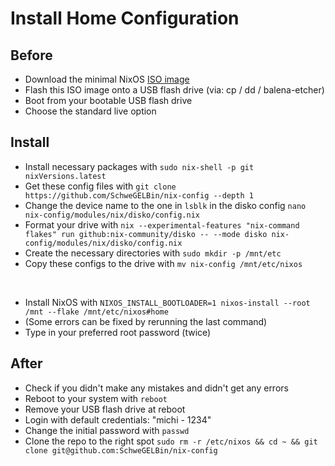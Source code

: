 # Install Home Configuration

## Before
- Download the minimal NixOS [ISO image](https://channels.nixos.org/nixos-25.05/latest-nixos-minimal-x86_64-linux.iso)
- Flash this ISO image onto a USB flash drive (via: cp / dd / balena-etcher)
- Boot from your bootable USB flash drive
- Choose the standard live option

## Install
- Install necessary packages with `sudo nix-shell -p git nixVersions.latest`
- Get these config files with `git clone https://github.com/SchweGELBin/nix-config --depth 1`
- Change the device name to the one in `lsblk` in the disko config `nano nix-config/modules/nix/disko/config.nix`
- Format your drive with `nix --experimental-features "nix-command flakes" run github:nix-community/disko -- --mode disko nix-config/modules/nix/disko/config.nix`
- Create the necessary directories with `sudo mkdir -p /mnt/etc`
- Copy these configs to the drive with `mv nix-config /mnt/etc/nixos`

<br>

- Install NixOS with `NIXOS_INSTALL_BOOTLOADER=1 nixos-install --root /mnt --flake /mnt/etc/nixos#home`
- (Some errors can be fixed by rerunning the last command)
- Type in your preferred root password (twice)

## After
- Check if you didn't make any mistakes and didn't get any errors
- Reboot to your system with `reboot`
- Remove your USB flash drive at reboot
- Login with default credentials: "michi - 1234"
- Change the initial password with `passwd`
- Clone the repo to the right spot `sudo rm -r /etc/nixos && cd ~ && git clone git@github.com:SchweGELBin/nix-config`
